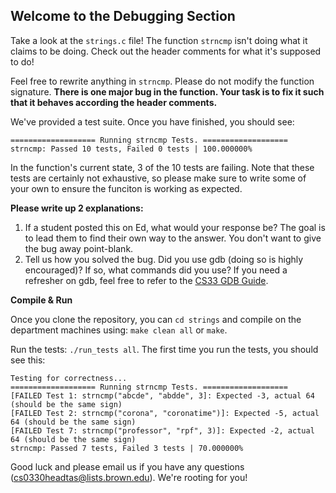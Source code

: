 ## Welcome to the Debugging Section

Take a look at the `strings.c` file! The function `strncmp` isn't doing what it claims to be doing. Check out the header comments for what it's supposed to do!

Feel free to rewrite anything in `strncmp`. Please do not modify the function signature. **There is one major bug in the function. Your task is to fix it such that it behaves according the header comments.**

We've provided a test suite. Once you have finished, you should see:
```
=================== Running strncmp Tests. ===================
strncmp: Passed 10 tests, Failed 0 tests | 100.000000%
```
In the function's current state, 3 of the 10 tests are failing. Note that these tests are certainly not exhaustive, so please make sure to write some of your own to ensure the funciton is working as expected.

**Please write up 2 explanations:**
1. If a student posted this on Ed, what would your response be? The goal is to lead them to find their own way to the answer. You don't want to give the bug away point-blank.
2. Tell us how you solved the bug. Did you use gdb (doing so is highly encouraged)? If so, what commands did you use? If you need a refresher on gdb, feel free to refer to the [CS33 GDB Guide](https://cs.brown.edu/courses/csci0330/docs/guides/gdb_cheatsheet.pdf).


**Compile & Run**

Once you clone the repository, you can `cd strings` and compile on the department machines using: `make clean all` or `make`. 

Run the tests: `./run_tests all`. The first time you run the tests, you should see this:
```
Testing for correctness...
=================== Running strncmp Tests. ===================
[FAILED Test 1: strncmp("abcde", "abdde", 3]: Expected -3, actual 64 (should be the same sign)
[FAILED Test 2: strncmp("corona", "coronatime")]: Expected -5, actual 64 (should be the same sign)
[FAILED Test 7: strncmp("professor", "rpf", 3)]: Expected -2, actual 64 (should be the same sign)
strncmp: Passed 7 tests, Failed 3 tests | 70.000000%
```

Good luck and please email us if you have any questions (cs0330headtas@lists.brown.edu). We're rooting for you! 
